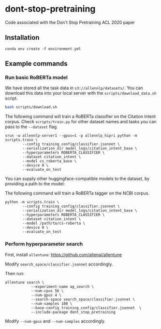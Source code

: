 # dont-stop-pretraining
Code associated with the Don't Stop Pretraining ACL 2020 paper


## Installation

```
conda env create -f environment.yml
```

## Example commands

### Run basic RoBERTa model

We have stored all the task data in `s3://allennlp/datasets/`. You can download this data into your local server with the `scripts/download_data.sh` script.

```bash
bash scripts/download.sh
```

The following command will train a RoBERTa classifier on the Citation Intent corpus. Check `scripts/train.py` for other dataset names and tasks you can pass to the `--dataset` flag.

```
srun -w allennlp-server1 --gpus=1 -p allennlp_hipri python -m scripts.train \
        --config training_config/classifier.jsonnet \
        --serialization_dir model_logs/citation_intent_base \
        --hyperparameters ROBERTA_CLASSIFIER \
        --dataset citation_intent \
        --model cs_roberta_base \
        --device 0 \
        --evaluate_on_test
```

You can supply other huggingface-compatible models to the dataset, by providing a path to the model:

The following command will train a RoBERTa tagger on the NCBI corpus. 

```
python -m scripts.train \
        --config training_config/classifier.jsonnet \
        --serialization_dir model_logs/citation_intent_base \
        --hyperparameters ROBERTA_CLASSIFIER \
        --dataset citation_intent \
        --model /path/to/cs-roberta \
        --device 0 \
        --evaluate_on_test
```

### Perform hyperparameter search

First, install `allentune`: https://github.com/allenai/allentune

Modify `search_space/classifier.jsonnet` accordingly.

Then run:
```
allentune search \
            --experiment-name ag_search \
            --num-cpus 56 \
            --num-gpus 4 \
            --search-space search_space/classifier.jsonnet \
            --num-samples 100 \
            --base-config training_config/classifier.jsonnet  \
            --include-package dont_stop_pretraining
```

Modify `--num-gpus` and `--num-samples` accordingly.